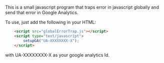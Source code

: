 This is a small javascript program that traps error in javascript globally and send that error in Google Analytics.

To use, just add the following in your HTML:

```html
	<script src="globalErrorTrap.js"></script>
	<script type="text/javascript">
		setupGA("UA-XXXXXXXX-X");
	</script>
```

with UA-XXXXXXXX-X as your google analytics Id.